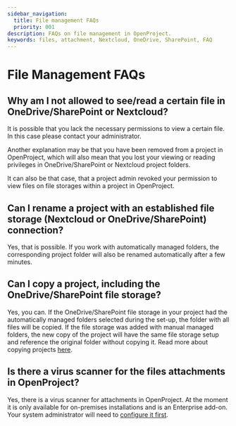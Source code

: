 ```yaml
---
sidebar_navigation:
  title: File management FAQs
  priority: 001
description: FAQs on file management in OpenProject.
keywords: files, attachment, Nextcloud, OneDrive, SharePoint, FAQ
---
```


# File Management FAQs

## Why am I not allowed to see/read a certain file in OneDrive/SharePoint or Nextcloud?

It is possible that you lack the necessary permissions to view a certain file. In this case please contact your administrator.

Another explanation may be that you have been removed from a project in OpenProject, which will also mean that you lost your viewing or reading privileges in OneDrive/SharePoint or Nextcloud project folders.

It can also be that case, that a project admin revoked your permission to view files on file storages within a project in OpenProject.

## Can I rename a project with an established file storage (Nextcloud or OneDrive/SharePoint) connection?
Yes, that is possible. If you work with automatically managed folders, the corresponding project folder will also be renamed automatically after a few minutes.

## Can I copy a project, including the OneDrive/SharePoint file storage?

Yes, you can. If the OneDrive/SharePoint file storage in your project had the automatically managed folders selected during the set-up, the folder with all files will be copied. If the file storage was added with manual managed folders, the new copy of the project will have the same file storage setup and reference the original folder without copying it. Read more about copying projects [here](../../projects/#copy-a-project).


## Is there a virus scanner for the files attachments in OpenProject?

Yes, there is a virus scanner for attachments in OpenProject. At the moment it is only available for on-premises installations and is an Enterprise add-on. Your system administrator will need to [configure it first](../../../system-admin-guide/attachments/virus-scanning).
